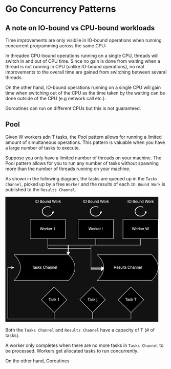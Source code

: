 # Go Concurrency Patterns


## A note on IO-bound vs CPU-bound workloads

Time improvements are only visibile in IO-bound operations when running concurrent programming across the same CPU:

In threaded CPU-bound operations running on a single CPU, threads will switch in and out of CPU time. Since no gain is done from waiting when a thread is not running in CPU (unlike IO-bound operations), no real improvements to the overall time are gained from switching between sevaral threads.

On the other hand, IO-bound operations running on a single CPU will gain time when switching out of the CPU as the time taken by the waiting can be done outside of the CPU (e.g network call etc.). 

Goroutines can run on different CPUs but this is not guaranteed.

## Pool

Given W workers adn T tasks, the *Pool* pattern allows for running a limited amount of simultaneous operations. This pattern is valuable when you have a large number of tasks to execute.


Suppose you only have a limited number of threads on your machine. The Pool pattern allows for you to run any number of tasks without spawning more than the number of threads running on your machine.

As shown in the following diagram, the tasks are queued up in the `Tasks Channel`, picked up by a free `Worker` and the results of each `IO Bound Work` is published to the `Results Channel`.

![Pool Pattern](./assets/PoolWork.drawio.png)

Both the `Tasks Channel` and `Results Channel` have a capacity of T (# of tasks).

A worker only completes when there are no more tasks in `Tasks Channel` to be processed.
Workers get allocated tasks to run concurrently.

On the other hand, 
Goroutines 

